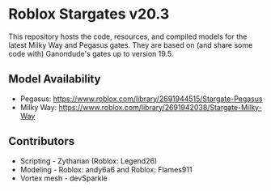 # Roblox Stargates v20.3

This repository hosts the code, resources, and compiled models for the latest
Milky Way and Pegasus gates. They are based on (and share some code with)
Ganondude's gates up to version 19.5.

## Model Availability
* Pegasus: https://www.roblox.com/library/2691944515/Stargate-Pegasus
* Milky Way: https://www.roblox.com/library/2691942038/Stargate-Milky-Way

## Contributors

* Scripting - Zytharian (Roblox: Legend26)
* Modeling - Roblox: andy6a6 and Roblox: Flames911
* Vortex mesh - devSparkle
